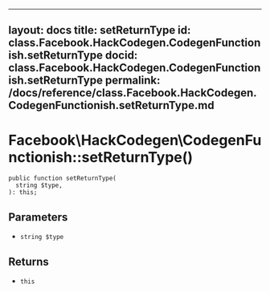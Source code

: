 
***

layout: docs
title: setReturnType
id: class.Facebook.HackCodegen.CodegenFunctionish.setReturnType
docid: class.Facebook.HackCodegen.CodegenFunctionish.setReturnType
permalink: /docs/reference/class.Facebook.HackCodegen.CodegenFunctionish.setReturnType.md
---







# Facebook\\HackCodegen\\CodegenFunctionish::setReturnType()




``` Hack
public function setReturnType(
  string $type,
): this;
```




## Parameters




- ` string $type `




## Returns




+ ` this `